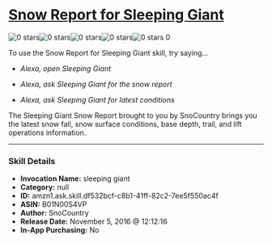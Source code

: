 # [Snow Report for Sleeping Giant](http://alexa.amazon.com/#skills/amzn1.ask.skill.df532bcf-c8b1-41ff-82c2-7ee5f550ac4f)
![0 stars](../../images/ic_star_border_black_18dp_1x.png)![0 stars](../../images/ic_star_border_black_18dp_1x.png)![0 stars](../../images/ic_star_border_black_18dp_1x.png)![0 stars](../../images/ic_star_border_black_18dp_1x.png)![0 stars](../../images/ic_star_border_black_18dp_1x.png) 0

To use the Snow Report for Sleeping Giant skill, try saying...

* *Alexa, open Sleeping Giant*

* *Alexa, ask Sleeping Giant for the snow report*

* *Alexa, ask Sleeping Giant for latest conditions*

The Sleeping Giant Snow Report brought to you by SnoCountry brings you the latest snow fall, snow surface conditions,  base depth, trail, and lift operations information.

***

### Skill Details

* **Invocation Name:** sleeping giant
* **Category:** null
* **ID:** amzn1.ask.skill.df532bcf-c8b1-41ff-82c2-7ee5f550ac4f
* **ASIN:** B01N00S4VP
* **Author:** SnoCountry
* **Release Date:** November 5, 2016 @ 12:12:16
* **In-App Purchasing:** No
